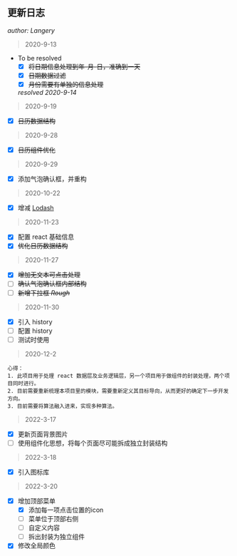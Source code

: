## 更新日志

*author: Langery*

> 2020-9-13

- To be resolved
  - [x] ~~将日期信息处理到年-月-日，准确到一天~~
  - [x] ~~日期数据过滤~~
  - [x] ~~月份需要有单独的信息处理~~

  *resolved 2020-9-14*

> 2020-9-19

- [x] ~~日历数据结构~~

> 2020-9-28

- [x] ~~日历组件优化~~

> 2020-9-29

- [x] 添加气泡确认框，并重构

> 2020-10-22

- [x] 增减 [Lodash](https://www.lodashjs.com/)

> 2020-11-23

- [x] 配置 react 基础信息
- [x] ~~优化日历数据结构~~

> 2020-11-27

- [x] ~~增加无文本可点击处理~~
- [ ] ~~确认气泡确认框内部结构~~
- [ ] ~~新增下拉框 *Rough*~~

> 2020-11-30

- [x] 引入 history
- [ ] 配置 history
 - [ ] 测试时使用

> 2020-12-2

    心得：
    1. 此项目用于处理 react 数据层及业务逻辑层，另一个项目用于做组件的封装处理，两个项目同时进行。
    2. 目前需要重新梳理本项目里的模块，需要重新定义其目标导向，从而更好的确定下一步开发方向。
    3. 目前需要将算法融入进来，实现多种算法。

> 2022-3-17

- [x] 更新页面背景图片
- [ ] 使用组件化思想，将每个页面尽可能拆成独立封装结构

> 2022-3-18

- [x] 引入图标库

> 2022-3-20

- [x] 增加顶部菜单
  - [x] 添加每一项点击位置的icon
  - [ ] 菜单位于顶部右侧
  - [ ] 自定义内容
  - [ ] 拆出封装为独立组件
- [x] 修改全局颜色
